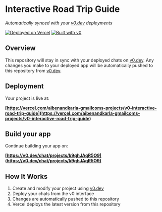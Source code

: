 # Interactive Road Trip Guide

*Automatically synced with your [v0.dev](https://v0.dev) deployments*

[![Deployed on Vercel](https://img.shields.io/badge/Deployed%20on-Vercel-black?style=for-the-badge&logo=vercel)](https://vercel.com/aibenandkarla-gmailcoms-projects/v0-interactive-road-trip-guide)
[![Built with v0](https://img.shields.io/badge/Built%20with-v0.dev-black?style=for-the-badge)](https://v0.dev/chat/projects/k9qhJAqR5O9)

## Overview

This repository will stay in sync with your deployed chats on [v0.dev](https://v0.dev).
Any changes you make to your deployed app will be automatically pushed to this repository from [v0.dev](https://v0.dev).

## Deployment

Your project is live at:

**[https://vercel.com/aibenandkarla-gmailcoms-projects/v0-interactive-road-trip-guide](https://vercel.com/aibenandkarla-gmailcoms-projects/v0-interactive-road-trip-guide)**

## Build your app

Continue building your app on:

**[https://v0.dev/chat/projects/k9qhJAqR5O9](https://v0.dev/chat/projects/k9qhJAqR5O9)**

## How It Works

1. Create and modify your project using [v0.dev](https://v0.dev)
2. Deploy your chats from the v0 interface
3. Changes are automatically pushed to this repository
4. Vercel deploys the latest version from this repository
